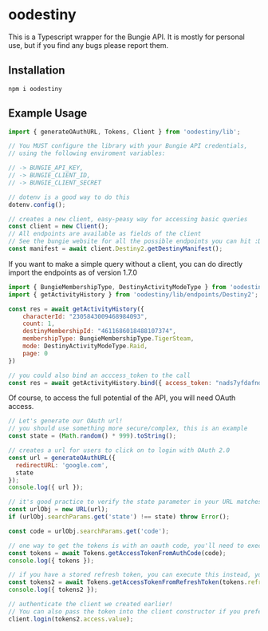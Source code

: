 # oodestiny

This is a Typescript wrapper for the Bungie API. It is mostly for personal use, but if you find any bugs please report them.

## Installation

```shell
npm i oodestiny
```

## Example Usage

```javascript
import { generateOAuthURL, Tokens, Client } from 'oodestiny/lib';

// You MUST configure the library with your Bungie API credentials,
// using the following enviroment variables:

// -> BUNGIE_API_KEY,
// -> BUNGIE_CLIENT_ID,
// -> BUNGIE_CLIENT_SECRET

// dotenv is a good way to do this
dotenv.config();

// creates a new client, easy-peasy way for accessing basic queries
const client = new Client();
// All endpoints are available as fields of the client
// See the bungie website for all the possible endpoints you can hit :D
const manifest = await client.Destiny2.getDestinyManifest();
```

If you want to make a simple query without a client, you can do directly import the endpoints as of version 1.7.0

```javascript
import { BungieMembershipType, DestinyActivityModeType } from 'oodestiny/lib/schemas'
import { getActivityHistory } from 'oodestiny/lib/endpoints/Destiny2';

const res = await getActivityHistory({
    characterId: "2305843009468984093",
    count: 1,
    destinyMembershipId: "4611686018488107374",
    membershipType: BungieMembershipType.TigerSteam,
    mode: DestinyActivityModeType.Raid,
    page: 0
})

// you could also bind an acccess_token to the call
const res = await getActivityHistory.bind({ access_token: "nads7yfdafnd" })({ ... })

```

Of course, to access the full potential of the API, you will need OAuth access.

```javascript
// Let's generate our OAuth url!
// you should use something more secure/complex, this is an example
const state = (Math.random() * 999).toString();

// creates a url for users to click on to login with OAuth 2.0
const url = generateOAuthURL({
  redirectURL: 'google.com',
  state
});
console.log({ url });

// it's good practice to verify the state parameter in your URL matches the state parameter you expected
const urlObj = new URL(url);
if (urlObj.searchParams.get('state') !== state) throw Error();

const code = urlObj.searchParams.get('code');

// one way to get the tokens is with an oauth code, you'll need to execute this the first time
const tokens = await Tokens.getAccessTokenFromAuthCode(code);
console.log({ tokens });

// if you have a stored refresh token, you can execute this instead, you will execute this more often then not
const tokens2 = await Tokens.getAccessTokenFromRefreshToken(tokens.refresh.value);
console.log({ tokens2 });

// authenticate the client we created earlier!
// You can also pass the token into the client constructor if you prefer that
client.login(tokens2.access.value);
```
